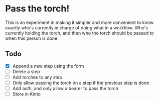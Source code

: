 # Pass the torch!

This is an experiment in making it simpler and more convenient to know exactly
who's currently in charge of doing what in a workflow. Who's currently holding
the torch, and then who the torch should be passed to when this person is done.

## Todo

- [x] Append a new step using the form
- [ ] Delete a step
- [ ] Add torches to any step
- [ ] Only allow passing the torch on a step if the previous step is done
- [ ] Add auth, and only allow a bearer to pass the torch
- [ ] Store in Kinto
